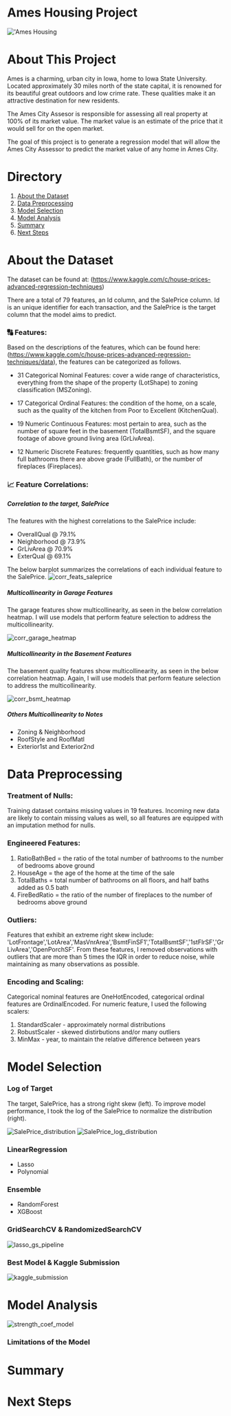 # Ames Housing Project

!['Ames Housing](https://storage.googleapis.com/kaggle-media/competitions/House%20Prices/kaggle_5407_media_housesbanner.png)

# About This Project

Ames is a charming, urban city in Iowa, home to Iowa State University. Located approximately 30 miles north of the state capital, it is renowned for its beautiful great outdoors and low crime rate. These qualities make it an attractive destination for new residents. 

The Ames City Assesor is responsible for assessing all real property at 100% of its market value. The market value is an estimate of the price that it would sell for on the open market. 

The goal of this project is to generate a regression model that will allow the Ames City Assessor to predict the market value of any home in Ames City. 

# Directory

1. [About the Dataset](#-about-the-dataset)
2. [Data Preprocessing](#-data-preprocessing)
3. [Model Selection](#-model-selection)
4. [Model Analysis](#-model-analysis)
5. [Summary](#-summary)
6. [Next Steps](#-next-steps)


# About the Dataset

The dataset can be found at: (https://www.kaggle.com/c/house-prices-advanced-regression-techniques)

There are a total of 79 features, an Id column, and the SalePrice column. Id is an unique identifier for each transaction, and the SalePrice is the target column that the model aims to predict.

### 🔠 Features:

Based on the descriptions of the features, which can be found here: (https://www.kaggle.com/c/house-prices-advanced-regression-techniques/data), the features can be categorized as follows. 

- 31 Categorical Nominal Features: cover a wide range of characteristics, everything from the shape of the property (LotShape) to zoning classification (MSZoning).

- 17 Categorical Ordinal Features: the condition of the home, on a scale, such as the quality of the kitchen from Poor to Excellent (KitchenQual).

- 19 Numeric Continuous Features: most pertain to area, such as the number of square feet in the basement (TotalBsmtSF), and the square footage of above ground living area (GrLivArea).

- 12 Numeric Discrete Features: frequently quantities, such as how many full bathrooms there are above grade (FullBath), or the number of fireplaces (Fireplaces).

### 📈 Feature Correlations:

##### Correlation to the target, SalePrice
The features with the highest correlations to the SalePrice include: 
- OverallQual @ 79.1%
- Neighborhood @ 73.9%
- GrLivArea @ 70.9%
- ExterQual @ 69.1%

The below barplot summarizes the correlations of each individual feature to the SalePrice.
![corr_feats_saleprice](https://github.com/user-attachments/assets/1dbe0224-5316-4f0d-8d2b-3fa909047420)

##### *Multicollinearity in Garage Features*
The garage features show multicollinearity, as seen in the below correlation heatmap. 
I will use models that perform feature selection to address the multicollinearity. 

![corr_garage_heatmap](https://github.com/user-attachments/assets/1e78df91-48ec-4bd8-8bec-ab4f1cbc9951)


##### *Multicollinearity in the Basement Features*
The basement quality features show multicollinearity, as seen in the below correlation heatmap. 
Again, I will use models that perform feature selection to address the multicollinearity. 

![corr_bsmt_heatmap](https://github.com/user-attachments/assets/82e531aa-bea1-4831-9579-816ff767705f)


##### *Others Multicollinearity to Notes*
- Zoning & Neighborhood
- RoofStyle and RoofMatl
- Exterior1st and Exterior2nd


# Data Preprocessing

### Treatment of Nulls:
Training dataset contains missing values in 19 features. Incoming new data are likely to contain missing values as well, so all features are equipped with an imputation method for nulls. 

### Engineered Features:
1. RatioBathBed = the ratio of the total number of bathrooms to the number of bedrooms above ground
2. HouseAge = the age of the home at the time of the sale
3. TotalBaths = total number of bathrooms on all floors, and half baths added as 0.5 bath
4. FireBedRatio = the ratio of the number of fireplaces to the number of bedrooms above ground

### Outliers:
Features that exhibit an extreme right skew include: 'LotFrontage','LotArea','MasVnrArea','BsmtFinSF1','TotalBsmtSF','1stFlrSF','GrLivArea','OpenPorchSF'.
From these features, I removed observations with outliers that are more than 5 times the IQR in order to reduce noise, while maintaining as many observations as possible.

### Encoding and Scaling:
Categorical nominal features are OneHotEncoded, categorical ordinal features are OrdinalEncoded.
For numeric feature, I used the following scalers:
1. StandardScaler - approximately normal distributions
2. RobustScaler - skewed distirbutions and/or many outliers
3. MinMax - year, to maintain the relative difference between years

# Model Selection

### Log of Target
The target, SalePrice, has a strong right skew (left). 
To improve model performance, I took the log of the SalePrice to normalize the distribution (right).

![SalePrice_distribution](https://github.com/user-attachments/assets/abf9761e-9d05-4f64-a480-3a812d7ad7bc) ![SalePrice_log_distribution](https://github.com/user-attachments/assets/06fac3a4-994b-4d72-a7d1-a76941cca399)

### LinearRegression
- Lasso
- Polynomial

### Ensemble
- RandomForest
- XGBoost

### GridSearchCV & RandomizedSearchCV

![lasso_gs_pipeline](https://github.com/user-attachments/assets/74d4f8b2-138c-485d-b67e-3d95959881a3)

### Best Model & Kaggle Submission

![kaggle_submission](https://github.com/user-attachments/assets/26c45416-d87f-468b-9dc4-39b20d396b42)


# Model Analysis

![strength_coef_model](https://github.com/user-attachments/assets/65ce82e7-3280-4739-bb72-216fb7bf17d4)

### Limitations of the Model

# Summary

# Next Steps
